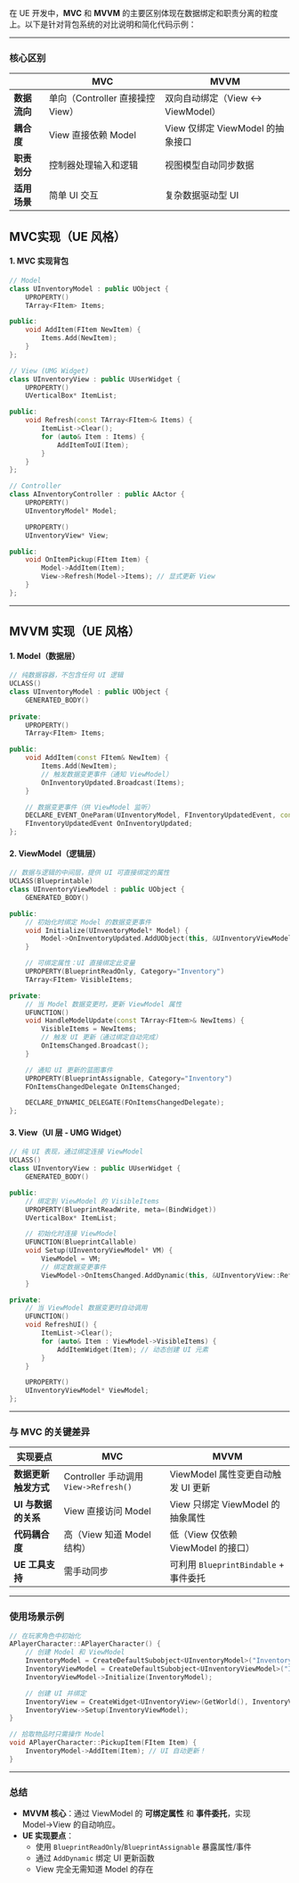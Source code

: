在 UE 开发中，**MVC** 和 **MVVM** 的主要区别体现在数据绑定和职责分离的粒度上。以下是针对背包系统的对比说明和简化代码示例：

---

### 核心区别
|              | **MVC**                          | **MVVM**                         |
| ------------ | -------------------------------- | -------------------------------- |
| **数据流向** | 单向（Controller 直接操控 View） | 双向自动绑定（View ↔ ViewModel） |
| **耦合度**   | View 直接依赖 Model              | View 仅绑定 ViewModel 的抽象接口 |
| **职责划分** | 控制器处理输入和逻辑             | 视图模型自动同步数据             |
| **适用场景** | 简单 UI 交互                     | 复杂数据驱动型 UI                |

## MVC实现（UE 风格）

#### 1. MVC 实现背包

```cpp
// Model
class UInventoryModel : public UObject {
    UPROPERTY()
    TArray<FItem> Items;

public:
    void AddItem(FItem NewItem) {
        Items.Add(NewItem);
    }
};

// View (UMG Widget)
class UInventoryView : public UUserWidget {
    UPROPERTY()
    UVerticalBox* ItemList;

public:
    void Refresh(const TArray<FItem>& Items) {
        ItemList->Clear();
        for (auto& Item : Items) {
            AddItemToUI(Item);
        }
    }
};

// Controller
class AInventoryController : public AActor {
    UPROPERTY()
    UInventoryModel* Model;

    UPROPERTY()
    UInventoryView* View;

public:
    void OnItemPickup(FItem Item) {
        Model->AddItem(Item);
        View->Refresh(Model->Items); // 显式更新 View
    }
};
```

---

## MVVM 实现（UE 风格）

#### 1. **Model（数据层）**
```cpp
// 纯数据容器，不包含任何 UI 逻辑
UCLASS()
class UInventoryModel : public UObject {
    GENERATED_BODY()
    
private:
    UPROPERTY()
    TArray<FItem> Items;

public:
    void AddItem(const FItem& NewItem) {
        Items.Add(NewItem);
        // 触发数据变更事件（通知 ViewModel）
        OnInventoryUpdated.Broadcast(Items);
    }

    // 数据变更事件（供 ViewModel 监听）
    DECLARE_EVENT_OneParam(UInventoryModel, FInventoryUpdatedEvent, const TArray<FItem>&);
    FInventoryUpdatedEvent OnInventoryUpdated;
};
```

#### 2. **ViewModel（逻辑层）**
```cpp
// 数据与逻辑的中间层，提供 UI 可直接绑定的属性
UCLASS(Blueprintable)
class UInventoryViewModel : public UObject {
    GENERATED_BODY()

public:
    // 初始化时绑定 Model 的数据变更事件
    void Initialize(UInventoryModel* Model) {
        Model->OnInventoryUpdated.AddUObject(this, &UInventoryViewModel::HandleModelUpdate);
    }

    // 可绑定属性：UI 直接绑定此变量
    UPROPERTY(BlueprintReadOnly, Category="Inventory")
    TArray<FItem> VisibleItems;

private:
    // 当 Model 数据变更时，更新 ViewModel 属性
    UFUNCTION()
    void HandleModelUpdate(const TArray<FItem>& NewItems) {
        VisibleItems = NewItems;
        // 触发 UI 更新（通过绑定自动完成）
        OnItemsChanged.Broadcast();
    }

    // 通知 UI 更新的蓝图事件
    UPROPERTY(BlueprintAssignable, Category="Inventory")
    FOnItemsChangedDelegate OnItemsChanged;

    DECLARE_DYNAMIC_DELEGATE(FOnItemsChangedDelegate);
};
```

#### 3. **View（UI 层 - UMG Widget）**
```cpp
// 纯 UI 表现，通过绑定连接 ViewModel
UCLASS()
class UInventoryView : public UUserWidget {
    GENERATED_BODY()

public:
    // 绑定到 ViewModel 的 VisibleItems
    UPROPERTY(BlueprintReadWrite, meta=(BindWidget))
    UVerticalBox* ItemList;

    // 初始化时连接 ViewModel
    UFUNCTION(BlueprintCallable)
    void Setup(UInventoryViewModel* VM) {
        ViewModel = VM;
        // 绑定数据变更事件
        ViewModel->OnItemsChanged.AddDynamic(this, &UInventoryView::RefreshUI);
    }

private:
    // 当 ViewModel 数据变更时自动调用
    UFUNCTION()
    void RefreshUI() {
        ItemList->Clear();
        for (auto& Item : ViewModel->VisibleItems) {
            AddItemWidget(Item); // 动态创建 UI 元素
        }
    }

    UPROPERTY()
    UInventoryViewModel* ViewModel;
};
```

---

### 与 MVC 的关键差异

| **实现要点**         | **MVC**                               | **MVVM**                              |
| -------------------- | ------------------------------------- | ------------------------------------- |
| **数据更新触发方式** | Controller 手动调用 `View->Refresh()` | ViewModel 属性变更自动触发 UI 更新    |
| **UI 与数据的关系**  | View 直接访问 Model                   | View 只绑定 ViewModel 的抽象属性      |
| **代码耦合度**       | 高（View 知道 Model 结构）            | 低（View 仅依赖 ViewModel 的接口）    |
| **UE 工具支持**      | 需手动同步                            | 可利用 `BlueprintBindable` + 事件委托 |

---

### 使用场景示例
```cpp
// 在玩家角色中初始化
APlayerCharacter::APlayerCharacter() {
    // 创建 Model 和 ViewModel
    InventoryModel = CreateDefaultSubobject<UInventoryModel>("InventoryModel");
    InventoryViewModel = CreateDefaultSubobject<UInventoryViewModel>("InventoryVM");
    InventoryViewModel->Initialize(InventoryModel);

    // 创建 UI 并绑定
    InventoryView = CreateWidget<UInventoryView>(GetWorld(), InventoryViewClass);
    InventoryView->Setup(InventoryViewModel);
}

// 拾取物品时只需操作 Model
void APlayerCharacter::PickupItem(FItem Item) {
    InventoryModel->AddItem(Item); // UI 自动更新！
}
```

---

### 总结
- **MVVM 核心**：通过 ViewModel 的 **可绑定属性** 和 **事件委托**，实现 Model→View 的自动响应。
- **UE 实现要点**：
  - 使用 `BlueprintReadOnly`/`BlueprintAssignable` 暴露属性/事件
  - 通过 `AddDynamic` 绑定 UI 更新函数
  - View 完全无需知道 Model 的存在